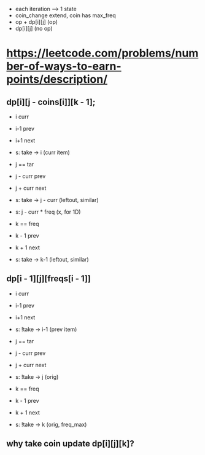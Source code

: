 * each iteration --> 1 state
* coin_change extend, coin has max_freq
* op + dp[i][j] (op)
* dp[i][j] (no op)


# https://leetcode.com/problems/number-of-ways-to-earn-points/description/
## dp[i][j - coins[i]][k - 1];


* i curr
* i-1 prev
* i+1 next
* s: take -> i (curr item)


* j == tar
* j - curr prev
* j + curr next 
* s: take -> j - curr (leftout, similar)
* s: j - curr * freq (x, for 1D)


* k == freq
* k - 1 prev
* k + 1 next
* s: take -> k-1 (leftout, similar)




## dp[i - 1][j][freqs[i - 1]]


* i curr
* i-1 prev
* i+1 next
* s: !take -> i-1 (prev item)


* j == tar
* j - curr prev
* j + curr next 
* s: !take -> j (orig)


* k == freq
* k - 1 prev
* k + 1 next
* s: !take -> k (orig, freq_max)



## why take coin update dp[i][j][k]?
